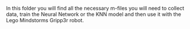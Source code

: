 In this folder you will find all the necessary m-files you will need to collect data, 
train the Neural Network or the KNN model
and then use it with the Lego Mindstorms Gripp3r robot.